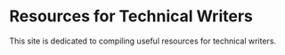 # Resources for Technical Writers

This site is dedicated to compiling useful resources for technical writers. 